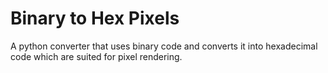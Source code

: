 # Binary to Hex Pixels
A python converter that uses binary code and converts it into hexadecimal code which are suited for pixel rendering.